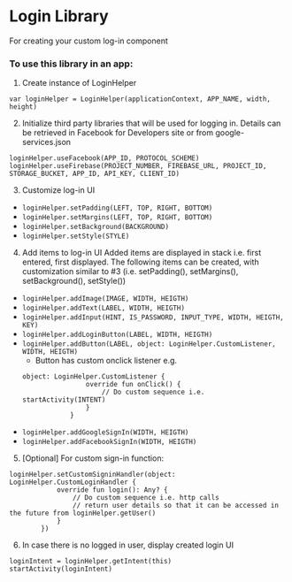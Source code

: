 # Login Library
For creating your custom log-in component

### To use this library in an app:

1. Create instance of LoginHelper
```
var loginHelper = LoginHelper(applicationContext, APP_NAME, width, height)
```
2. Initialize third party libraries that will be used for logging in. Details can be retrieved in Facebook for Developers site or from google-services.json
```
loginHelper.useFacebook(APP_ID, PROTOCOL_SCHEME)
loginHelper.useFirebase(PROJECT_NUMBER, FIREBASE_URL, PROJECT_ID, STORAGE_BUCKET, APP_ID, API_KEY, CLIENT_ID)
```
3. Customize log-in UI
* `loginHelper.setPadding(LEFT, TOP, RIGHT, BOTTOM)`
* `loginHelper.setMargins(LEFT, TOP, RIGHT, BOTTOM)`
* `loginHelper.setBackground(BACKGROUND)`
* `loginHelper.setStyle(STYLE)`

4. Add items to log-in UI
Added items are displayed in stack i.e. first entered, first displayed.
The following items can be created, with customization similar to #3 (i.e. setPadding(), setMargins(), setBackground(), setStyle())
* `loginHelper.addImage(IMAGE, WIDTH, HEIGTH)`
* `loginHelper.addText(LABEL, WIDTH, HEIGTH)`
* `loginHelper.addInput(HINT, IS_PASSWORD, INPUT_TYPE,
                 WIDTH, HEIGTH, KEY)`
* `loginHelper.addLoginButton(LABEL, WIDTH, HEIGTH)`
* `loginHelper.addButton(LABEL, object: LoginHelper.CustomListener, WIDTH, HEIGTH)`
    * Button has custom onclick listener e.g.
    ```
    object: LoginHelper.CustomListener {
                    override fun onClick() {
                        // Do custom sequence i.e. startActivity(INTENT)
                    }
                }
    ```
* `loginHelper.addGoogleSignIn(WIDTH, HEIGTH)`
* `loginHelper.addFacebookSignIn(WIDTH, HEIGTH)`


5. [Optional] For custom sign-in function:
```
loginHelper.setCustomSigninHandler(object: LoginHelper.CustomLoginHandler {
            override fun login(): Any? {
                // Do custom sequence i.e. http calls
                // return user details so that it can be accessed in the future from loginHelper.getUser()
            }
        })
```
6. In case there is no logged in user, display created login UI
```
loginIntent = loginHelper.getIntent(this)
startActivity(loginIntent)
```
